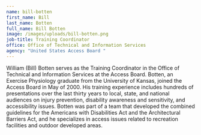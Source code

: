 ```yaml
---
name: bill-botten
first_name: Bill
last_name: Botten
full_name: Bill Botten
image: /images/uploads/bill-botten.png
job-title: Training Coordinator
office: Office of Technical and Information Services
agency: "United States Access Board "
---
```

William (Bill) Botten serves as the Training Coordinator in the Office of Technical and Information Services at the Access Board. Botten, an Exercise Physiology graduate from the University of Kansas, joined the Access Board in May of 2000. His training experience includes hundreds of presentations over the last thirty years to local, state, and national audiences on injury prevention, disability awareness and sensitivity, and accessibility issues. Botten was part of a team that developed the combined guidelines for the Americans with Disabilities Act and the Architectural Barriers Act, and he specializes in access issues related to recreation facilities and outdoor developed areas. 
